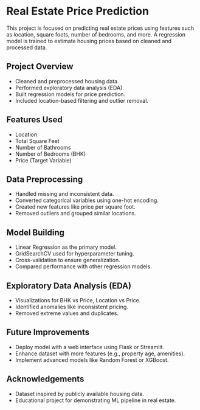 # Real Estate Price Prediction

This project is focused on predicting real estate prices using features such as location, square foots, number of bedrooms, and more. A regression model is trained to estimate housing prices based on cleaned and processed data.

## Project Overview

- Cleaned and preprocessed housing data.
- Performed exploratory data analysis (EDA).
- Built regression models for price prediction.
- Included location-based filtering and outlier removal.

## Features Used

- Location
- Total Square Feet
- Number of Bathrooms
- Number of Bedrooms (BHK)
- Price (Target Variable)

## Data Preprocessing

- Handled missing and inconsistent data.
- Converted categorical variables using one-hot encoding.
- Created new features like price per square foot.
- Removed outliers and grouped similar locations.

## Model Building

- Linear Regression as the primary model.
- GridSearchCV used for hyperparameter tuning.
- Cross-validation to ensure generalization.
- Compared performance with other regression models.

## Exploratory Data Analysis (EDA)

- Visualizations for BHK vs Price, Location vs Price.
- Identified anomalies like inconsistent pricing.
- Removed extreme values and duplicates.

## Future Improvements

- Deploy model with a web interface using Flask or Streamlit.
- Enhance dataset with more features (e.g., property age, amenities).
- Implement advanced models like Random Forest or XGBoost.

## Acknowledgements

- Dataset inspired by publicly available housing data.
- Educational project for demonstrating ML pipeline in real estate.
